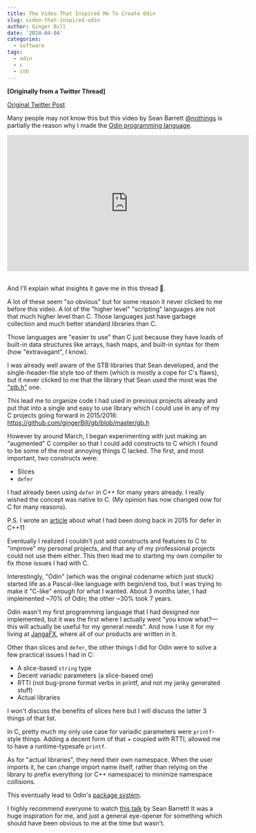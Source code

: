 ```yaml
---
title: The Video That Inspired Me To Create Odin
slug: video-that-inspired-odin
author: Ginger Bill
date: '2024-04-04'
categories:
  - software
tags:
  - odin
  - c
  - stb
---
```



**[Originally from a Twitter Thread]**

[Original Twitter Post](https://twitter.com/TheGingerBill/status/1775853386694332461)


Many people may not know this but this video by Sean Barrett [@nothings](https://twitter.com/nothings) is partially the reason why I made the [Odin programming language](https://odin-lang.org/).


<div class="youtube">
  <iframe width="560" height="315" src="https://www.youtube.com/embed/eAhWIO1Ra6M" frameborder="0" allow="accelerometer; autoplay; encrypted-media; gyroscope; picture-in-picture" allowfullscreen></iframe>
</div>
<br>

And I'll explain what insights it gave me in this thread 🧵.

A lot of these seem "so obvious" but for some reason it never clicked to me before this video. A lot of the "higher level" "scripting" languages are not that much higher level than C. Those languages just have garbage collection and much better standard libraries than C.

Those languages are "easier to use" than C just because they have loads of built-in data structures like arrays, hash maps, and built-in syntax for them (how "extravagant", I know).

I was already well aware of the STB libraries that Sean developed, and the single-header-file style too of them (which is mostly a cope for C's flaws), but it never clicked to me that the library that Sean used the most was the ["stb.h"](https://github.com/nothings/stb) one.

This lead me to organize code I had used in previous projects already and put that into a single and easy to use library which I could use in any of my C projects going forward in 2015/2016: https://github.com/gingerBill/gb/blob/master/gb.h

However by around March, I began experimenting with just making an "augmented" C compiler so that I could add constructs to C which I found to be some of the most annoying things C lacked. The first, and most important, two constructs were:

* Slices
* `defer`


I had already been using `defer` in C++ for many years already. I really wished the concept was native to C. (My opinion has now changed now for C for many reasons).

P.S. I wrote an [article](https://www.gingerbill.org/article/2015/08/19/defer-in-cpp/) about what I had been doing back in 2015 for defer in C++11

Eventually I realized I couldn't just add constructs and features to C to "improve" my personal projects, and that any of my professional projects could not use them either. This then lead me to starting my own compiler to fix those issues I had with C.

Interestingly, "Odin" (which was the original codename which just stuck) started life as a Pascal-like language with begin/end too, but I was trying to make it "C-like" enough for what I wanted. About 3 months later, I had implemented ~70% of Odin; the other ~30% took 7 years.

Odin wasn't my first programming language that I had designed nor implemented, but it was the first where I actually went "you know what?—this will actually be useful for my general needs". And now I use it for my living at [JangaFX](https://jangafx.com/), where all of our products are written in it.


Other than slices and `defer`, the other things I did for Odin were to solve a few practical issues I had in C:

* A slice-based `string` type
* Decent variadic parameters (a slice-based one)
* RTTI (not bug-prone format verbs in printf, and not my janky generated stuff)
* Actual libraries

I won't discuss the benefits of slices here but I will discuss the latter 3 things of that list.

In C, pretty much my only use case for variadic parameters were `printf`-style things. Adding a decent form of that + coupled with RTTI, allowed me to have a runtime-typesafe `printf`.


As for "actual libraries", they need their own namespace. When the user imports it, he can change import name itself, rather than relying on the library to prefix everything (or C++ namespace) to minimize namespace collisions.

This eventually lead to Odin's [package system](https://odin-lang.org/docs/overview/#packages).


I highly recommend everyone to watch [this talk](https://www.youtube.com/embed/eAhWIO1Ra6M) by Sean Barrett! It was a huge inspiration for me, and just a general eye-opener for something which should have been obvious to me at the time but wasn't.